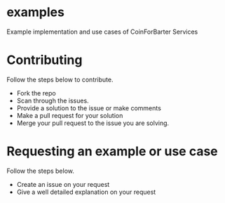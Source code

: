 # examples
Example implementation and use cases of CoinForBarter Services

# Contributing
Follow the steps below to contribute.
- Fork the repo
- Scan through the issues.
- Provide a solution to the issue or make comments
- Make a pull request for your solution
- Merge your pull request to the issue you are solving.


# Requesting an example or use case 
Follow the steps below.

- Create an issue on your request
- Give a well detailed explanation on your request
